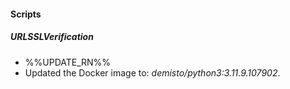 
#### Scripts

##### URLSSLVerification

- %%UPDATE_RN%%
- Updated the Docker image to: *demisto/python3:3.11.9.107902*.
